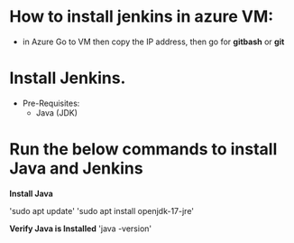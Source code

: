 # How to install jenkins in azure VM:
 - in Azure Go to VM then copy the IP address, then go for **gitbash** or **git**

# Install Jenkins.
- Pre-Requisites:
    - Java (JDK)
# Run the below commands to install Java and Jenkins
**Install Java**

'sudo apt update'
'sudo apt install openjdk-17-jre'

**Verify Java is Installed**
'java -version'
